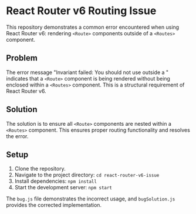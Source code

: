 # React Router v6 Routing Issue

This repository demonstrates a common error encountered when using React Router v6: rendering `<Route>` components outside of a `<Routes>` component.

## Problem

The error message "Invariant failed: You should not use <Route> outside a <Routes>" indicates that a `<Route>` component is being rendered without being enclosed within a `<Routes>` component. This is a structural requirement of React Router v6.

## Solution

The solution is to ensure all `<Route>` components are nested within a `<Routes>` component.  This ensures proper routing functionality and resolves the error.

## Setup

1. Clone the repository.
2. Navigate to the project directory: `cd react-router-v6-issue`
3. Install dependencies: `npm install`
4. Start the development server: `npm start`

The `bug.js` file demonstrates the incorrect usage, and `bugSolution.js` provides the corrected implementation.